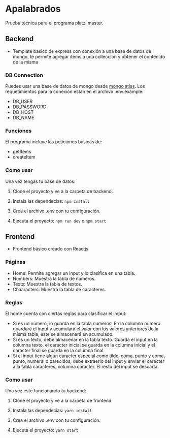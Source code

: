 # Apalabrados
Prueba técnica para el programa platzi master.

## Backend

- Template basico de express con conexión a una base de datos de mongo, te permite agregar items a una colleccion y obtener el contenido de la misma
### DB Connection

Puedes usar una base de datos de mongo desde  [mongo atlas](http:/https://www.mongodb.com/cloud/atlas/ "mongo atlas").
Los requetimientos para la conexión estan en el archivo .env.example:
- DB_USER
- DB_PASSWORD
- DB_HOST
- DB_NAME

### Funciones

El programa incluye las peticiones basicas de: 
- getItems 
- createItem

### Como usar
Una vez tengas tu base de datos:

1. Clone el proyecto y ve a la carpeta de backend.
	
2. Instala las dependecias:
	`npm install`
	
3. Crea el archivo .env con tu configuración.
4. Ejecuta el proyecto:
	`npm run dev` o `npm start`

## Frontend

- Frontend básico creado con Reactjs

### Páginas

* Home: Permite agregar un input y lo clasifica en una tabla.
* Numbers: Muestra la tabla de números.
* Texts: Muestra la tabla de textos.
* Chaaracters: Muestra la tabla de caracteres.

### Reglas

El home cuenta con ciertas reglas para clasificar el imput:

- Si es un número, lo guarda en la tabla numeros. En la columna número guardará el input y acumulará el valor con los valores anteriores de la misma tabla, este se almacenará en acumulado.
- Si es un texto, debe almacenar en la tabla texto. Guarda el input en la columna texto, el caracter inicial se guarda en la columna inicial y el caracter final se guarda en la columna final.
- Si el input tiene algún caracter especial como tilde, coma, punto y coma, punto, numeral o parecidos, debe extraerlo del input y enviar el caracter a la tabla caracteres, columna caracter. El resto del input se descarta.

### Como usar

Una vez este funcionando tu backend: 

1. Clone el proyecto y ve a la carpeta de frontend.
	
2. Instala las dependecias:
	`yarn install`
	
3. Crea el archivo .env con tu configuración.
4. Ejecuta el proyecto:
	`yarn start`
